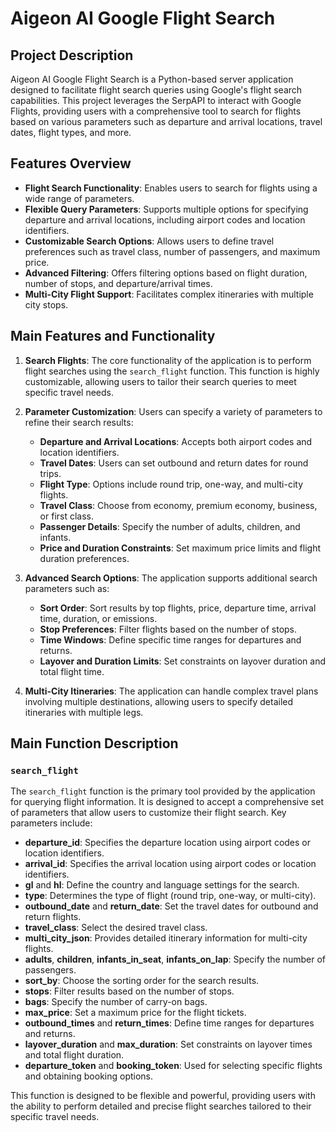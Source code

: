 # Aigeon AI Google Flight Search

## Project Description

Aigeon AI Google Flight Search is a Python-based server application designed to facilitate flight search queries using Google's flight search capabilities. This project leverages the SerpAPI to interact with Google Flights, providing users with a comprehensive tool to search for flights based on various parameters such as departure and arrival locations, travel dates, flight types, and more.

## Features Overview

- **Flight Search Functionality**: Enables users to search for flights using a wide range of parameters.
- **Flexible Query Parameters**: Supports multiple options for specifying departure and arrival locations, including airport codes and location identifiers.
- **Customizable Search Options**: Allows users to define travel preferences such as travel class, number of passengers, and maximum price.
- **Advanced Filtering**: Offers filtering options based on flight duration, number of stops, and departure/arrival times.
- **Multi-City Flight Support**: Facilitates complex itineraries with multiple city stops.

## Main Features and Functionality

1. **Search Flights**: The core functionality of the application is to perform flight searches using the `search_flight` function. This function is highly customizable, allowing users to tailor their search queries to meet specific travel needs.

2. **Parameter Customization**: Users can specify a variety of parameters to refine their search results:
   - **Departure and Arrival Locations**: Accepts both airport codes and location identifiers.
   - **Travel Dates**: Users can set outbound and return dates for round trips.
   - **Flight Type**: Options include round trip, one-way, and multi-city flights.
   - **Travel Class**: Choose from economy, premium economy, business, or first class.
   - **Passenger Details**: Specify the number of adults, children, and infants.
   - **Price and Duration Constraints**: Set maximum price limits and flight duration preferences.

3. **Advanced Search Options**: The application supports additional search parameters such as:
   - **Sort Order**: Sort results by top flights, price, departure time, arrival time, duration, or emissions.
   - **Stop Preferences**: Filter flights based on the number of stops.
   - **Time Windows**: Define specific time ranges for departures and returns.
   - **Layover and Duration Limits**: Set constraints on layover duration and total flight time.

4. **Multi-City Itineraries**: The application can handle complex travel plans involving multiple destinations, allowing users to specify detailed itineraries with multiple legs.

## Main Function Description

### `search_flight`

The `search_flight` function is the primary tool provided by the application for querying flight information. It is designed to accept a comprehensive set of parameters that allow users to customize their flight search. Key parameters include:

- **departure_id**: Specifies the departure location using airport codes or location identifiers.
- **arrival_id**: Specifies the arrival location using airport codes or location identifiers.
- **gl** and **hl**: Define the country and language settings for the search.
- **type**: Determines the type of flight (round trip, one-way, or multi-city).
- **outbound_date** and **return_date**: Set the travel dates for outbound and return flights.
- **travel_class**: Select the desired travel class.
- **multi_city_json**: Provides detailed itinerary information for multi-city flights.
- **adults**, **children**, **infants_in_seat**, **infants_on_lap**: Specify the number of passengers.
- **sort_by**: Choose the sorting order for the search results.
- **stops**: Filter results based on the number of stops.
- **bags**: Specify the number of carry-on bags.
- **max_price**: Set a maximum price for the flight tickets.
- **outbound_times** and **return_times**: Define time ranges for departures and returns.
- **layover_duration** and **max_duration**: Set constraints on layover times and total flight duration.
- **departure_token** and **booking_token**: Used for selecting specific flights and obtaining booking options.

This function is designed to be flexible and powerful, providing users with the ability to perform detailed and precise flight searches tailored to their specific travel needs.